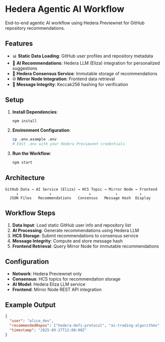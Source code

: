 # Hedera Agentic AI Workflow

End-to-end agentic AI workflow using Hedera Previewnet for GitHub repository recommendations.

## Features

- 📊 **Static Data Loading**: GitHub user profiles and repository metadata
- 🤖 **AI Recommendations**: Hedera LLM (Eliza) integration for personalized suggestions  
- 🔗 **Hedera Consensus Service**: Immutable storage of recommendations
- 🌐 **Mirror Node Integration**: Frontend data retrieval
- 🔐 **Message Integrity**: Keccak256 hashing for verification

## Setup

1. **Install Dependencies**:
   ```bash
   npm install
   ```

2. **Environment Configuration**:
   ```bash
   cp .env.example .env
   # Edit .env with your Hedera Previewnet credentials
   ```

3. **Run the Workflow**:
   ```bash
   npm start
   ```

## Architecture

```
GitHub Data → AI Service (Eliza) → HCS Topic → Mirror Node → Frontend
     ↓              ↓                 ↓           ↓          ↓
  JSON Files   Recommendations   Consensus   Message Hash  Display
```

## Workflow Steps

1. **Data Input**: Load static GitHub user info and repository list
2. **AI Processing**: Generate recommendations using Hedera LLM
3. **HCS Storage**: Submit recommendations to consensus service
4. **Message Integrity**: Compute and store message hash
5. **Frontend Retrieval**: Query Mirror Node for immutable recommendations

## Configuration

- **Network**: Hedera Previewnet only
- **Consensus**: HCS topics for recommendation storage
- **AI Model**: Hedera Eliza LLM service
- **Frontend**: Mirror Node REST API integration

## Example Output

```json
{
  "user": "alice_dev", 
  "recommendedRepos": ["hedera-defi-protocol", "ai-trading-algorithms", "web3-analytics-dashboard"],
  "timestamp": "2025-09-27T12:00:00Z"
}
```